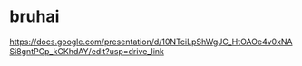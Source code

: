 # bruhai

https://docs.google.com/presentation/d/10NTciLpShWgJC_HtOAOe4v0xNASi8gntPCp_kCKhdAY/edit?usp=drive_link
